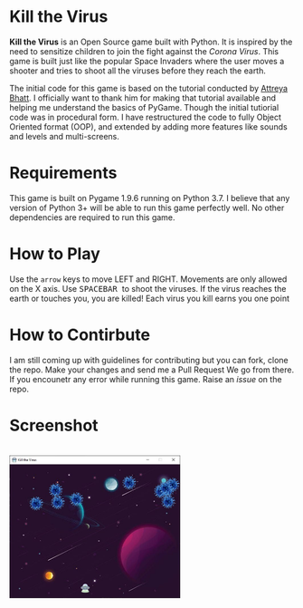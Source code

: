 # Kill the Virus

**Kill the Virus** is an Open Source game built with Python. It is inspired by the need to sensitize children to join the fight against the
*Corona Virus*. This game is built just like the popular Space Invaders where the user moves a shooter and tries to shoot all the viruses
before they reach the earth. 

The initial code for this game is based on the tutorial conducted by [Attreya Bhatt](https://github.com/attreyabhatt/Space-Invaders-Pygame). I officially want to thank him for making that tutorial available and helping me understand the basics of PyGame. Though the initial tutiorial code was in procedural form. I have restructured the code to fully Object Oriented format (OOP), and extended by adding more features like sounds and levels and multi-screens.

# Requirements
This game is built on Pygame 1.9.6 running on Python 3.7. I believe that any version of Python 3+ will be able to run this game perfectly well. No other dependencies are required to run this game.

# How to Play
Use the <code>arrow</code> keys to move LEFT and RIGHT. Movements are only allowed on the X axis.  Use <kbd> SPACEBAR </kbd> to shoot the viruses.
If the virus reaches the earth or touches you, you are killed! Each virus you kill earns you one point

# How to Contirbute
I am still coming up with guidelines for contributing but you can fork, clone the repo. Make your changes and send me a Pull Request We go from there. If you encounetr any error while running this game. Raise an *issue* on the repo.

# Screenshot
<div>
  <br>
  <img alt="Screenshot" src="assets/screenshot.jpg" width="60%">
  
</div>
<br>